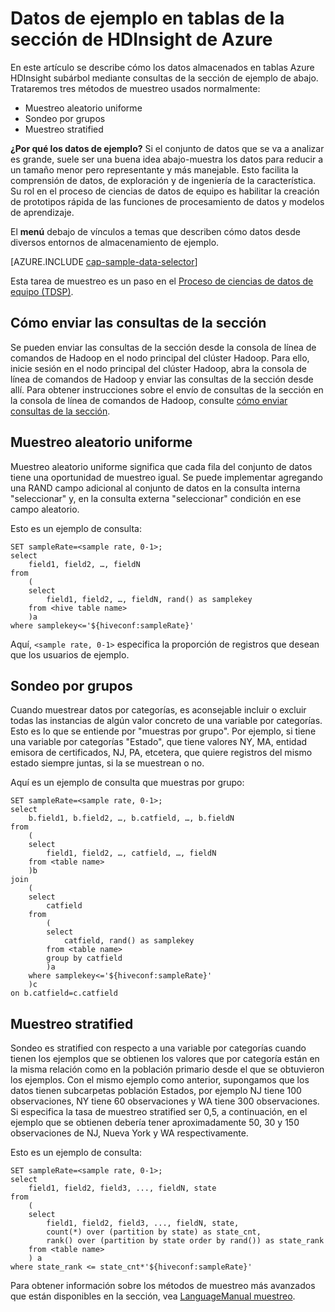 <properties
    pageTitle="Ejemplo de datos en tablas de Azure HDInsight subárbol | Microsoft Azure"
    description="Hacia abajo muestreo de datos en tablas de subárbol HDInsight de Azure (Hadopop)"
    services="machine-learning,hdinsight"
    documentationCenter=""
    authors="bradsev"
    manager="jhubbard"
    editor="cgronlun"  />

<tags
    ms.service="machine-learning"
    ms.workload="data-services"
    ms.tgt_pltfrm="na"
    ms.devlang="na"
    ms.topic="article"
    ms.date="09/19/2016"
    ms.author="hangzh;bradsev" />

# <a name="sample-data-in-azure-hdinsight-hive-tables"></a>Datos de ejemplo en tablas de la sección de HDInsight de Azure

En este artículo se describe cómo los datos almacenados en tablas Azure HDInsight subárbol mediante consultas de la sección de ejemplo de abajo. Trataremos tres métodos de muestreo usados normalmente:

* Muestreo aleatorio uniforme
* Sondeo por grupos
* Muestreo stratified

**¿Por qué los datos de ejemplo?**
Si el conjunto de datos que se va a analizar es grande, suele ser una buena idea abajo-muestra los datos para reducir a un tamaño menor pero representante y más manejable. Esto facilita la comprensión de datos, de exploración y de ingeniería de la característica. Su rol en el proceso de ciencias de datos de equipo es habilitar la creación de prototipos rápida de las funciones de procesamiento de datos y modelos de aprendizaje.

El **menú** debajo de vínculos a temas que describen cómo datos desde diversos entornos de almacenamiento de ejemplo.

[AZURE.INCLUDE [cap-sample-data-selector](../../includes/cap-sample-data-selector.md)]

Esta tarea de muestreo es un paso en el [Proceso de ciencias de datos de equipo (TDSP)](https://azure.microsoft.com/documentation/learning-paths/cortana-analytics-process/).


## <a name="how-to-submit-hive-queries"></a>Cómo enviar las consultas de la sección
Se pueden enviar las consultas de la sección desde la consola de línea de comandos de Hadoop en el nodo principal del clúster Hadoop. Para ello, inicie sesión en el nodo principal del clúster Hadoop, abra la consola de línea de comandos de Hadoop y enviar las consultas de la sección desde allí. Para obtener instrucciones sobre el envío de consultas de la sección en la consola de línea de comandos de Hadoop, consulte [cómo enviar consultas de la sección](machine-learning-data-science-move-hive-tables.md#submit).

## <a name="uniform"></a>Muestreo aleatorio uniforme
Muestreo aleatorio uniforme significa que cada fila del conjunto de datos tiene una oportunidad de muestreo igual. Se puede implementar agregando una RAND campo adicional al conjunto de datos en la consulta interna "seleccionar" y, en la consulta externa "seleccionar" condición en ese campo aleatorio.

Esto es un ejemplo de consulta:

    SET sampleRate=<sample rate, 0-1>;
    select
        field1, field2, …, fieldN
    from
        (
        select
            field1, field2, …, fieldN, rand() as samplekey
        from <hive table name>
        )a
    where samplekey<='${hiveconf:sampleRate}'

Aquí, `<sample rate, 0-1>` especifica la proporción de registros que desean que los usuarios de ejemplo.

## <a name="group"></a>Sondeo por grupos

Cuando muestrear datos por categorías, es aconsejable incluir o excluir todas las instancias de algún valor concreto de una variable por categorías. Esto es lo que se entiende por "muestras por grupo".
Por ejemplo, si tiene una variable por categorías "Estado", que tiene valores NY, MA, entidad emisora de certificados, NJ, PA, etcetera, que quiere registros del mismo estado siempre juntas, si la se muestrean o no.

Aquí es un ejemplo de consulta que muestras por grupo:

    SET sampleRate=<sample rate, 0-1>;
    select
        b.field1, b.field2, …, b.catfield, …, b.fieldN
    from
        (
        select
            field1, field2, …, catfield, …, fieldN
        from <table name>
        )b
    join
        (
        select
            catfield
        from
            (
            select
                catfield, rand() as samplekey
            from <table name>
            group by catfield
            )a
        where samplekey<='${hiveconf:sampleRate}'
        )c
    on b.catfield=c.catfield

## <a name="stratified"></a>Muestreo stratified

Sondeo es stratified con respecto a una variable por categorías cuando tienen los ejemplos que se obtienen los valores que por categoría están en la misma relación como en la población primario desde el que se obtuvieron los ejemplos. Con el mismo ejemplo como anterior, supongamos que los datos tienen subcarpetas población Estados, por ejemplo NJ tiene 100 observaciones, NY tiene 60 observaciones y WA tiene 300 observaciones. Si especifica la tasa de muestreo stratified ser 0,5, a continuación, en el ejemplo que se obtienen debería tener aproximadamente 50, 30 y 150 observaciones de NJ, Nueva York y WA respectivamente.

Esto es un ejemplo de consulta:

    SET sampleRate=<sample rate, 0-1>;
    select
        field1, field2, field3, ..., fieldN, state
    from
        (
        select
            field1, field2, field3, ..., fieldN, state,
            count(*) over (partition by state) as state_cnt,
            rank() over (partition by state order by rand()) as state_rank
        from <table name>
        ) a
    where state_rank <= state_cnt*'${hiveconf:sampleRate}'


Para obtener información sobre los métodos de muestreo más avanzados que están disponibles en la sección, vea [LanguageManual muestreo](https://cwiki.apache.org/confluence/display/Hive/LanguageManual+Sampling).
